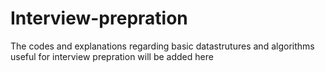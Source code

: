 # Interview-prepration
The codes and explanations regarding basic datastrutures and algorithms useful for interview prepration will be added here
